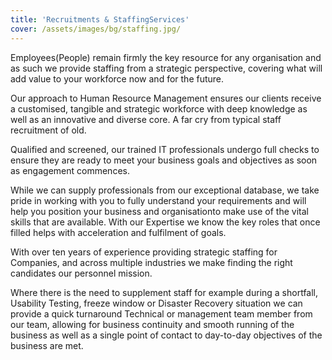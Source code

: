 ```yaml
---
title: 'Recruitments & StaffingServices'
cover: /assets/images/bg/staffing.jpg/
---
```


Employees(People) remain firmly the key resource for any organisation and as such we provide staffing from a strategic perspective, covering what will add value to your workforce now and for the future. 


Our approach to Human Resource Management ensures our clients receive a customised, tangible and strategic workforce with deep knowledge as well as an innovative and diverse core. A far cry from typical staff recruitment of old. 


Qualified and screened, our trained IT professionals undergo full checks to ensure they are ready to meet your business goals and objectives as soon as engagement commences.


While we can supply professionals from our exceptional database, we take pride in working with you to fully understand your requirements and will help you position your business and organisationto make use of the vital skills that are available. With our Expertise we know the key roles that once filled helps with acceleration and fulfilment of goals.


With over ten years of experience providing strategic staffing for Companies, and across multiple industries we make finding the right candidates our personnel mission.


Where there is the need to supplement staff for example during a shortfall, Usability Testing, freeze window or Disaster Recovery situation we can provide a quick turnaround Technical or management team member from our team, allowing for business continuity and smooth running of the business as well as a single point of contact to day-to-day objectives of the business are met.